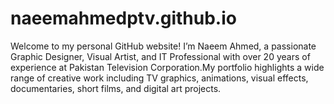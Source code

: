 # naeemahmedptv.github.io
Welcome to my personal GitHub website! I’m Naeem Ahmed, a passionate Graphic Designer, Visual Artist, and IT Professional with over 20 years of experience at Pakistan Television Corporation.My portfolio highlights a wide range of creative work including TV graphics, animations, visual effects, documentaries, short films, and digital art projects.  
